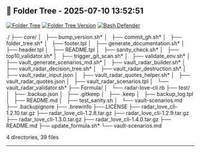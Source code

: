 ## 📁 Folder Tree - 2025-07-10 13:52:51 ##

[![Folder Tree](https://img.shields.io/badge/folder--tree-generated-blue?logo=tree&style=flat-square)](./FOLDER_TREE.md)
[![Folder Tree Version](https://img.shields.io/badge/folder--tree-v1.5.6-purple?style=flat-square)](./FOLDER_TREE.md)
[![Bash Defender](https://img.shields.io/badge/bash--script-defensive--mode-blueviolet?logo=gnubash&logoColor=white&style=flat-square)](https://en.wikipedia.org/wiki/Defensive_programming)

./
├── core/
│   ├── bump_version.sh*
│   ├── commit_gh.sh*
│   ├── folder_tree.sh*
│   ├── footer.tpl
│   ├── generate_documentation.sh*
│   ├── header.tpl
│   ├── README.tpl
│   ├── sanity_check.sh*
│   ├── top10_validator.sh*
│   ├── trigger_git_scan.sh*
│   ├── validate_env.sh*
│   ├── vault_generate_scenarios_md.sh*
│   ├── vault_radar_builder.sh*
│   ├── vault_radar_decision_tree.sh*
│   ├── vault_radar_destruction.sh*
│   ├── vault_radar_input.json
│   ├── vault_radar_quotes_helper.sh*
│   ├── vault_radar_quotes.json
│   ├── vault_radar_scenarios.tpl
│   └── vault_radar_validator.sh*
├── Formula/
│   └── radar-love-cli.rb
├── test/
│   ├── .backup.json
│   ├── .gitkeep
│   ├── .keep
│   ├── backup_log.tpl
│   ├── README.md
│   ├── test_sanity.sh
│   └── vault-scenarios.md
├── .backupignore
├── .brewinfo
├── LICENSE
├── radar_love_cli-1.2.10.tar.gz
├── radar_love_cli-1.2.8.tar.gz
├── radar_love_cli-1.2.9.tar.gz
├── radar_love_cli-1.3.0.tar.gz
├── radar_love_cli-1.4.0.tar.gz
├── README.md
├── update_formula.sh*
└── vault-scenarios.md

4 directories, 39 files

---
